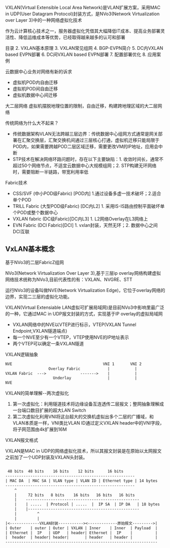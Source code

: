 VXLAN(Virtual Extensible Local Area Network)是VLAN扩展方案，采用MAC in UDP(User Datagram Protocol)封装方式，是NVo3(Network Virtualization over Layer 3)中的一种网络虚拟化技术

作为云计算核心技术之一，服务器虚拟化凭借其大幅降低IT成本、提高业务部署灵活性、降低运维成本等优势，已经取得越来越多的认可和部署

目录
2. VXLAN基本原理
3. VXLAN常见组网
4. BGP-EVPN简介
5. DC内VXLAN based EVPN部署
6. DC间VXLAN based EVPN部署
7. 配置部署优化
8. 应用案例

云数据中心业务对网络有新的诉求
- 虚拟机POD内自由迁移
- 虚拟机POD间自由迁移
- 虚拟机数据中心间迁移

大二层网络  虚拟机摆脱地理位置的限制，自由迁移，构建跨地理区域的大二层网络

传统网络为什么大不起来？
- 传统数据架构VLAN无法跨越三层边界：传统数据中心组网方式通常是网关部署在汇聚交换层，汇聚交换机间通过三层核心打通，虚拟机迁移只能局限于POD内，如果需要跨越POD二层区域迁移，需要更改VM的IP地址，应用会中断
- STP技术在解决网络环路问题时，存在以下主要缺陷：1. 收敛时间长，通常不超过50个网络节点，不适宜云数据中心大规模组网；2. STP构建无环网络时，需要阻断一半链路，带宽利用率低

Fabric技术

- CSS/SVF (中小POD级Fabric) [POD内] 1.通过设备多虚一技术破坏；2.适合单个POD
- TRILL Fabric (大型POD级Fabric) [DC内L2] 1. 采用IS-IS路由控制平面破坏单个POD或整个数据中心
- VXLAN fabric (DC级Fabric)[DC内L3] 1. L2网络Overlay在L3网络上
- EVN Fabric (DCI Fabric)[DCI] 1. vxlan封装，天然无环；2. 数据中心之间DCI互联

VxLAN基本概念
---

基于NVo3的二层FabricZ组网

NVo3(Network Virtualization Over Layer 3),基于三层ip overlay网络构建虚拟网络技术统称为NVo3,目前代表性的有：VXLAN、NVGRE、STT

运行NVo3的设备叫做NVE(Network Virtualization Edge)，它位于overlay网络的边界，实现二三层的虚拟化功能。

VXLAN(Virtual Extensiable LAN虚拟可扩展局域网)是目前NVo3中影响里最广泛的一种，它通过MAC in UDP报文封装的方式，实现基于IP overlay的虚拟局域网
- VXLAN网络中的NVE以VTEP进行标示，VTEP(VXLAN Tunnel Endpoint,VXLAN隧道端点)
- 每一个NVE至少有一个VTEP，VTEP使用NVE的IP地址表示
- 两个VTEP可以确定一条VXLAN隧道

VXLAN逻辑抽象
```txt
NVE                                        VNI 1       VNI 2
                   Overlay Fabric            |           |
VXLAN Fabric  --->               ------->    |           |
                     Underlay                |           |
NVE   
```
VXLAN的简单理解--两次虚拟化
1. 第一次虚拟化：利用隧道技术将边缘设备互连透传二层报文；整网抽象理解成一台端口数目扩展的超大LAN Switch
2. 第二次虚拟化利用VNI将这台超大的交换机虚拟出多个二层的广播域，和VLAN本质是一样，VNI类比VLAN ID通过定义VXLAN header中的VNI字段，将子网范围由4k扩展到16M

VXLAN报文格式

VXLAN是MAC in UDP的网络虚拟化技术，所以其报文封装是在原始以太网报文之前加了一个UDP封装及VXLAN头封装。
```txt

 48 bits  48 bits    16 bits    12 bits      16 bits
---------------------------------------------------------
| MAC DA  | MAC SA | VLAN type | VLAN ID | Ethernet type | 14 bytes
---------------------------------------------------------
    ^
    |     72 bits   8 bits    16 bits   16 bits   16 bits
    |    --------------------------------------------------
    |    | .....  | Protocol | .....  |  IP SA  | IP DA   | 18 bytes
    |    |-------------------------------------------------
    |         ^
    |         |
|<-------------VXLAN封装-----------><-------------原始报文--------->|
| Outer    | outer | Outer | VXLAN | Inner    | Inner  | Payload  |
| Ethernet |  IP   | UDP   | header| Ethernet |  IP    |          |
|  header  | header| header|       | header   | header |          |
-------------------------------------------------------------------

``` 
